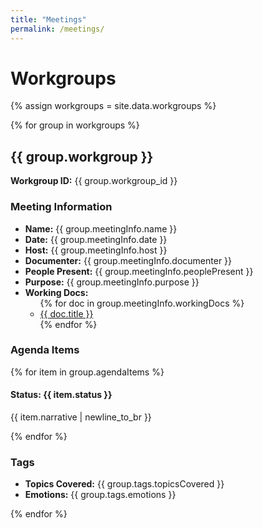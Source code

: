```yaml
---
title: "Meetings"
permalink: /meetings/
---
```


<h1>Workgroups</h1>

{% assign workgroups = site.data.workgroups %}

{% for group in workgroups %}
  <h2>{{ group.workgroup }}</h2>
  <p><strong>Workgroup ID:</strong> {{ group.workgroup_id }}</p>
  
<h3>Meeting Information</h3>
  <ul>
    <li><strong>Name:</strong> {{ group.meetingInfo.name }}</li>
    <li><strong>Date:</strong> {{ group.meetingInfo.date }}</li>
    <li><strong>Host:</strong> {{ group.meetingInfo.host }}</li>
    <li><strong>Documenter:</strong> {{ group.meetingInfo.documenter }}</li>
    <li><strong>People Present:</strong> {{ group.meetingInfo.peoplePresent }}</li>
    <li><strong>Purpose:</strong> {{ group.meetingInfo.purpose }}</li>
    <li><strong>Working Docs:</strong>
      <ul>
        {% for doc in group.meetingInfo.workingDocs %}
          <li><a href="{{ doc.link }}">{{ doc.title }}</a></li>
        {% endfor %}
      </ul>
    </li>
  </ul>

<h3>Agenda Items</h3>
  
  {% for item in group.agendaItems %}
    <h4>Status: {{ item.status }}</h4>
    <div>
    <p>{{ item.narrative | newline_to_br }}</p>
    </div>


  {% endfor %}

  <h3>Tags</h3>
  <ul>
    <li><strong>Topics Covered:</strong> {{ group.tags.topicsCovered }}</li>
    <li><strong>Emotions:</strong> {{ group.tags.emotions }}</li>
  </ul>
{% endfor %}


